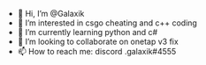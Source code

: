 - 👋 Hi, I’m @Galaxik
- 👀 I’m interested in csgo cheating and c++ coding
- 🌱 I’m currently learning python and c#
- 💞️ I’m looking to collaborate on onetap v3 fix
- 📫 How to reach me: discord .galaxik#4555

